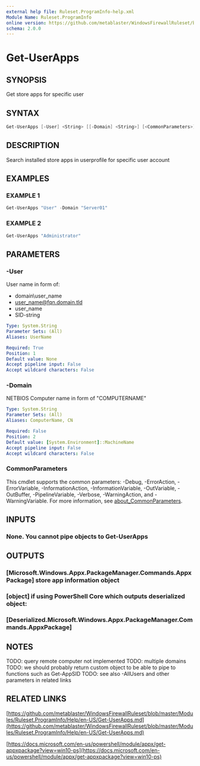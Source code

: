 ```yaml
---
external help file: Ruleset.ProgramInfo-help.xml
Module Name: Ruleset.ProgramInfo
online version: https://github.com/metablaster/WindowsFirewallRuleset/blob/master/Modules/Ruleset.ProgramInfo/Help/en-US/Get-UserApps.md
schema: 2.0.0
---
```


# Get-UserApps

## SYNOPSIS

Get store apps for specific user

## SYNTAX

```powershell
Get-UserApps [-User] <String> [[-Domain] <String>] [<CommonParameters>]
```

## DESCRIPTION

Search installed store apps in userprofile for specific user account

## EXAMPLES

### EXAMPLE 1

```powershell
Get-UserApps "User" -Domain "Server01"
```

### EXAMPLE 2

```powershell
Get-UserApps "Administrator"
```

## PARAMETERS

### -User

User name in form of:

- domain\user_name
- user_name@fqn.domain.tld
- user_name
- SID-string

```yaml
Type: System.String
Parameter Sets: (All)
Aliases: UserName

Required: True
Position: 1
Default value: None
Accept pipeline input: False
Accept wildcard characters: False
```

### -Domain

NETBIOS Computer name in form of "COMPUTERNAME"

```yaml
Type: System.String
Parameter Sets: (All)
Aliases: ComputerName, CN

Required: False
Position: 2
Default value: [System.Environment]::MachineName
Accept pipeline input: False
Accept wildcard characters: False
```

### CommonParameters

This cmdlet supports the common parameters: -Debug, -ErrorAction, -ErrorVariable, -InformationAction, -InformationVariable, -OutVariable, -OutBuffer, -PipelineVariable, -Verbose, -WarningAction, and -WarningVariable. For more information, see [about_CommonParameters](http://go.microsoft.com/fwlink/?LinkID=113216).

## INPUTS

### None. You cannot pipe objects to Get-UserApps

## OUTPUTS

### [Microsoft.Windows.Appx.PackageManager.Commands.AppxPackage] store app information object

### [object] if using PowerShell Core which outputs deserialized object:

### [Deserialized.Microsoft.Windows.Appx.PackageManager.Commands.AppxPackage]

## NOTES

TODO: query remote computer not implemented
TODO: multiple domains
TODO: we should probably return custom object to be able to pipe to functions such as Get-AppSID
TODO: see also -AllUsers and other parameters in related links

## RELATED LINKS

[https://github.com/metablaster/WindowsFirewallRuleset/blob/master/Modules/Ruleset.ProgramInfo/Help/en-US/Get-UserApps.md](https://github.com/metablaster/WindowsFirewallRuleset/blob/master/Modules/Ruleset.ProgramInfo/Help/en-US/Get-UserApps.md)

[https://docs.microsoft.com/en-us/powershell/module/appx/get-appxpackage?view=win10-ps](https://docs.microsoft.com/en-us/powershell/module/appx/get-appxpackage?view=win10-ps)
